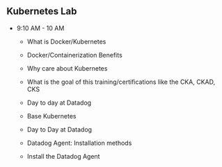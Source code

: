 Kubernetes Lab
--

* 9:10 AM - 10 AM  
  
  * What is Docker/Kubernetes  
  
  * Docker/Containerization Benefits  
  
  * Why care about Kubernetes  
  
  * What is the goal of this training/certifications like the CKA, CKAD, CKS  

  * Day to day at Datadog  
  

  * Base Kubernetes  
  
  * Day to Day at Datadog  
  
  * Datadog Agent: Installation methods  

  * Install the Datadog Agent  
